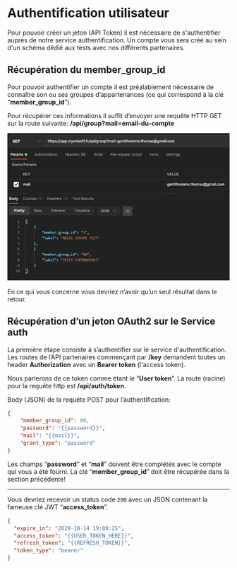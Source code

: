 # Authentification utilisateur

Pour pouvoir créer un jeton (API Token) il est nécessaire de s'authentifier auprès de notre service authentification. Un compte vous sera créé au sein d'un schéma dédié aux tests avec nos différents partenaires.

## Récupération du member_group_id
Pour pouvoir authentifier un compte il est préalablement nécessaire de connaître son ou ses groupes d’appartenances (ce qui correspond à la clé “**member_group_id**”).

Pour récupérer ces informations il suffit d’envoyer une requête HTTP GET sur la route suivante: **/api/group?mail=email-du-compte**

![](../images/auth_group.PNG)

En ce qui vous concerne vous devriez n’avoir qu’un seul résultat dans le retour.

## Récupération d’un jeton OAuth2 sur le Service auth

La première étape consiste à s’authentifier sur le service d'authentification. Les routes de l’API partenaires commençant par **/key** demandent toutes un header **Authorization** avec un **Bearer token** (l'access token).

Nous parlerons de ce token comme étant le “**User token**”. La route (racine) pour la requête http est **/api/auth/token**.

Body (JSON) de la requête POST pour l’authentification:
```json
{
    "member_group_id": 80,
    "password": "{{password}}",
    "mail": "{{mail}}",
    "grant_type": "password"
}
```

Les champs “**password**” et “**mail**” doivent être complétés avec le compte qui vous a été fourni. La clé “**member_group_id**” doit être récupérée dans la section précédente!

---

Vous devriez recevoir un status code `200` avec un JSON contenant la fameuse clé JWT “**access_token**”.
```json
{
  "expire_in": "2020-10-14 19:00:25",
  "access_token": "{{USER_TOKEN_HERE}}",
  "refresh_token": "{{REFRESH_TOKEN}}",
  "token_type": "bearer"
}
```